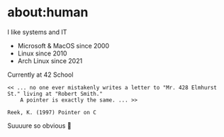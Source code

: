 # about:human

I like systems and IT

- Microsoft & MacOS since 2000
- Linux since 2010
- Arch Linux since 2021

Currently at 42 School

```quote
<< ... no one ever mistakenly writes a letter to "Mr. 428 Elmhurst St." living at "Robert Smith."
    A pointer is exactly the same. ... >>
                                                                    Reek, K. (1997) Pointer on C
```
Suuuure so obvious 😬

<!--
**thewinterman/thewinterman** is a ✨ _special_ ✨ repository because its `README.md` (this file) appears on your GitHub profile.

Here are some ideas to get you started:

- 🔭 I’m currently working on ...
- 🌱 I’m currently learning ...
- 👯 I’m looking to collaborate on ...
- 🤔 I’m looking for help with ...
- 💬 Ask me about ...
- 📫 How to reach me: ...
- 😄 Pronouns: ...
- ⚡ Fun fact: ...
-->

